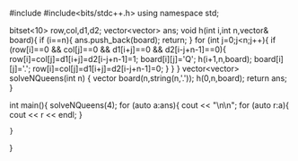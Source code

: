 #include <queue>
#include<bits/stdc++.h>
using namespace std;

bitset<10> row,col,d1,d2;
vector<vector<string>> ans;
void h(int i,int n,vector<string>& board){
    if (i==n){
        ans.push_back(board);
        return;
    }
    for (int j=0;j<n;j++){
        if (row[i]==0 && col[j]==0 && d1[i+j]==0 && d2[i-j+n-1]==0){
            row[i]=col[j]=d1[i+j]=d2[i-j+n-1]=1;
            board[i][j]='Q';
            h(i+1,n,board);
            board[i][j]='.';
            row[i]=col[j]=d1[i+j]=d2[i-j+n-1]=0;
        }
    }
    }
vector<vector<string>> solveNQueens(int n) {
    vector<string> board(n,string(n,'.'));
    h(0,n,board);
    return ans;
}


int main(){
    solveNQueens(4);
    for (auto a:ans){
        cout << "\n\n";
        for (auto r:a){
            cout << r << endl;
        }

    }
}
